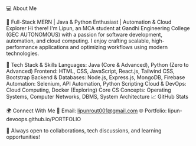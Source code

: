 💻 About Me

🚀 Full-Stack MERN | Java & Python Enthusiast | Automation & Cloud Explorer
Hi there! I'm Lipun, an MCA student at Gandhi Engineering College (GEC AUTONOMOUS) with a passion for software development, automation, and cloud computing. I enjoy crafting scalable, high-performance applications and optimizing workflows using modern technologies.

🔧 Tech Stack & Skills
Languages: Java (Core & Advanced), Python (Zero to Advanced)
Frontend: HTML, CSS, JavaScript, React.js, Tailwind CSS, Bootstrap
Backend & Databases: Node.js, Express.js, MongoDB, Firebase
Automation: Selenium, API Automation, Python Scripting
Cloud & DevOps: Cloud Computing, Docker (Exploring)
Core CS Concepts: Operating Systems, Computer Networks, DBMS, System Architecture
📈 GitHub Stats


🌍 Connect With Me
📧 Email: lipunrout001@gmail.com
🌐 Portfolio: lipun-devoops.github.io/PORTFOLIO

🚀 Always open to collaborations, tech discussions, and learning opportunities!

<!---
LIPUN-DEVOOPS/LIPUN-DEVOOPS is a ✨ special ✨ repository because its `README.md` (this file) appears on your GitHub profile.
You can click the Preview link to take a look at your changes.
--->
